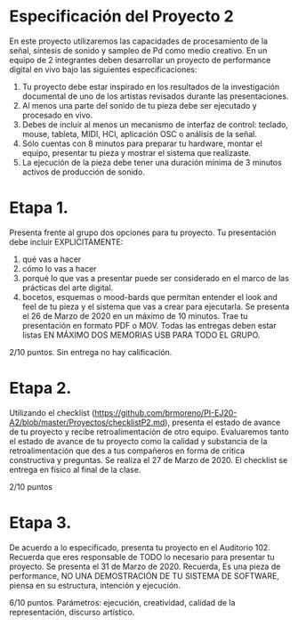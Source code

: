 # Especificación del Proyecto 2

En este proyecto utilizaremos las capacidades de procesamiento de la señal, síntesis de sonido y sampleo  de Pd como medio creativo. En un equipo de 2 integrantes deben desarrollar un proyecto de performance digital  en vivo bajo las siguientes especificaciones: 
1)	Tu proyecto debe estar inspirado en los resultados de la investigación documental de uno de los artistas revisados durante las presentaciones.
2)	Al menos una parte del sonido de tu pieza debe ser ejecutado y procesado en vivo.
3)	Debes de incluir al menos un mecanismo de interfaz de control: teclado, mouse, tableta, MIDI, HCI, aplicación OSC o análisis de la señal.
4)	Sólo cuentas con 8 minutos para preparar tu hardware, montar el equipo, presentar tu pieza y mostrar el sistema que realizaste. 
5)	La ejecución de la pieza debe tener una duración mínima de 3 minutos activos de producción de sonido.

# Etapa 1. 
Presenta frente al grupo dos opciones para tu proyecto. Tu presentación debe incluir EXPLICITAMENTE:
1)	qué vas a hacer
2)	cómo lo vas a hacer
3)	 porqué lo que vas a presentar puede ser considerado en el marco de las prácticas del arte digital.
4)	 bocetos, esquemas o mood-bards que permitan entender el look and feel de tu pieza y el sistema que vas a crear para ejecutarla.
 Se presenta el 26 de Marzo de 2020 en un máximo de 10 minutos. Trae tu presentación en formato PDF o MOV. Todas las entregas deben estar listas EN MÁXIMO DOS MEMORIAS USB PARA TODO EL GRUPO.

2/10 puntos. Sin entrega no hay calificación.

# Etapa 2. 
Utilizando el checklist (https://github.com/brmoreno/PI-EJ20-A2/blob/master/Proyectos/checklistP2.md), presenta el estado de avance de tu proyecto y recibe retroalimentación de otro equipo. Evaluaremos tanto el estado de avance de tu proyecto como la calidad y substancia de la retroalimentación que des a tus compañeros en forma de critica constructiva y preguntas. Se realiza el 27 de Marzo de 2020. El checklist se entrega en físico al final de la clase.

2/10 puntos


# Etapa 3. 
De acuerdo a lo especificado, presenta tu proyecto en el Auditorio 102. Recuerda que eres responsable de TODO lo necesario para presentar tu proyecto.  Se presenta el 31 de Marzo de 2020. Recuerda, Es una pieza de performance, NO UNA DEMOSTRACIÓN DE TU SISTEMA DE SOFTWARE, piensa en su estructura, intención y ejecución.  

6/10 puntos.  Parámetros: ejecución, creatividad, calidad de la representación, discurso artístico.


